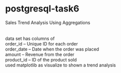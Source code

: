 # postgresql-task6
Sales Trend Analysis Using Aggregations<br><br><br>
data set has columns of<br>
order_id – Unique ID for each order<br>
order_date – Date when the order was placed<br>
amount – Revenue from the order<br>
product_id – ID of the product sold<br>
used matplotlib as visualize to shown a trend analysis

